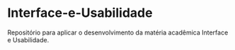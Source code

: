 # Interface-e-Usabilidade
Repositório para aplicar o desenvolvimento da matéria acadêmica Interface e Usabilidade.

